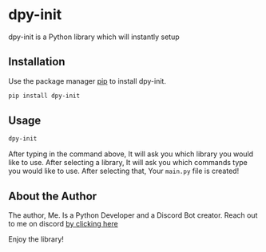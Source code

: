 # dpy-init

dpy-init is a Python library which will instantly setup

## Installation

Use the package manager [pip](https://pypi.org/project/dpy-init/) to install dpy-init.

```bash
pip install dpy-init
```

## Usage

```bash
dpy-init
```

After typing in the command above, It will ask you which library you would like to use. After selecting a library, It will ask you which commands type you would like to use. After selecting that, Your `main.py` file is created!

## About the Author

The author, Me. Is a Python Developer and a Discord Bot creator. Reach out to me on discord [by clicking here](https://discord.com/users/807146991179399178)

Enjoy the library!